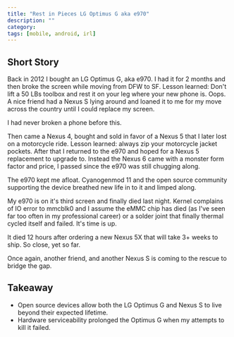 ```yaml
---
title: "Rest in Pieces LG Optimus G aka e970"
description: ""
category: 
tags: [mobile, android, irl]
---
```


## Short Story

Back in 2012 I bought an LG Optimus G, aka e970.  I had it for 2 months and then broke the screen while moving from DFW to SF.  Lesson learned: Don't lift a 50 LBs toolbox and rest it on your leg where your new phone is.  Oops. A nice friend had a Nexus S lying around and loaned it to me for my move across the country until I could replace my screen.

I had never broken a phone before this.

Then came a Nexus 4, bought and sold in favor of a Nexus 5 that I later lost on a motorcycle ride. Lesson learned: always zip your motorcycle jacket pockets.  After that I returned to the e970 and hoped for a Nexus 5 replacement to upgrade to.  Instead the Nexus 6 came with a monster form factor and price, I passed since the e970 was still chugging along.

The e970 kept me afloat. Cyanogenmod 11 and the open source community supporting the device breathed new life in to it and limped along.

My e970 is on it's third screen and finally died last night.  Kernel complains of IO error to mmcblk0 and I assume the eMMC chip has died (as I've seen far too often in my professional career) or a solder joint that finally thermal cycled itself and failed.  It's time is up.

It died 12 hours after ordering a new Nexus 5X that will take 3+ weeks to ship. So close, yet so far.

Once again, another friend, and another Nexus S is coming to the rescue to bridge the gap.

## Takeaway

* Open source devices allow both the LG Optimus G and Nexus S to live beyond their expected lifetime.
* Hardware serviceability prolonged the Optimus G when my attempts to kill it failed.
